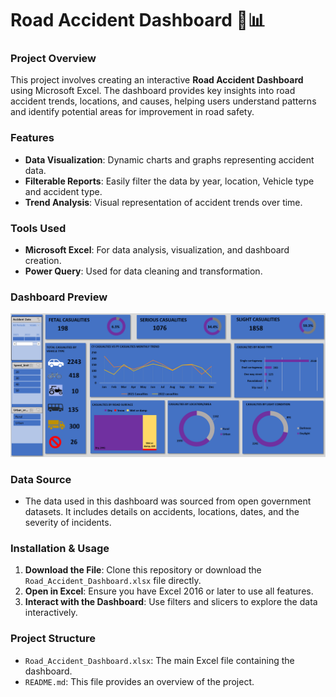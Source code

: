 # Road Accident Dashboard 🚗📊

### Project Overview
This project involves creating an interactive **Road Accident Dashboard** using Microsoft Excel. The dashboard provides key insights into road accident trends, locations, and causes, helping users understand patterns and identify potential areas for improvement in road safety.

### Features
- **Data Visualization**: Dynamic charts and graphs representing accident data.
- **Filterable Reports**: Easily filter the data by year, location, Vehicle type and accident type.
- **Trend Analysis**: Visual representation of accident trends over time.

### Tools Used
- **Microsoft Excel**: For data analysis, visualization, and dashboard creation.
- **Power Query**: Used for data cleaning and transformation.

### Dashboard Preview
![Road Accident Dashboard Preview](https://github.com/Runali-Bawaskar/Excel-Projects/blob/main/Road%20Accident%20Dashboard/Dashboard%20preview.png)

### Data Source
- The data used in this dashboard was sourced from open government datasets. It includes details on accidents, locations, dates, and the severity of incidents.

### Installation & Usage
1. **Download the File**: Clone this repository or download the `Road_Accident_Dashboard.xlsx` file directly.
2. **Open in Excel**: Ensure you have Excel 2016 or later to use all features.
3. **Interact with the Dashboard**: Use filters and slicers to explore the data interactively.

### Project Structure
- `Road_Accident_Dashboard.xlsx`: The main Excel file containing the dashboard.
- `README.md`: This file provides an overview of the project.
